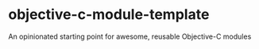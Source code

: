 # objective-c-module-template
An opinionated starting point for awesome, reusable Objective-C modules
